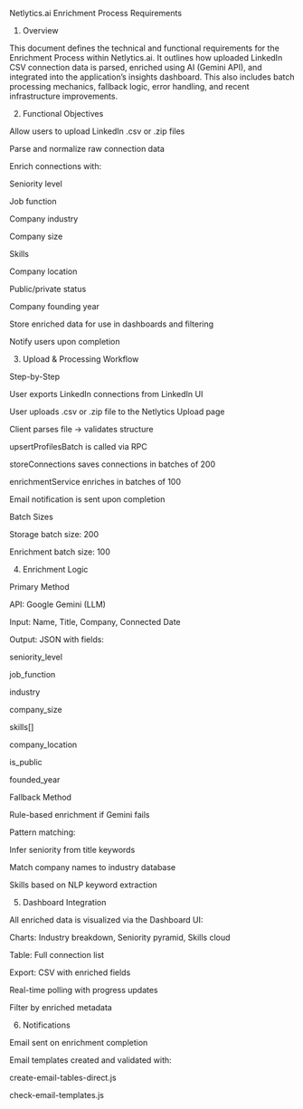 Netlytics.ai Enrichment Process Requirements

1. Overview

This document defines the technical and functional requirements for the Enrichment Process within Netlytics.ai. It outlines how uploaded LinkedIn CSV connection data is parsed, enriched using AI (Gemini API), and integrated into the application’s insights dashboard. This also includes batch processing mechanics, fallback logic, error handling, and recent infrastructure improvements.

2. Functional Objectives

Allow users to upload LinkedIn .csv or .zip files

Parse and normalize raw connection data

Enrich connections with:

Seniority level

Job function

Company industry

Company size

Skills

Company location

Public/private status

Company founding year

Store enriched data for use in dashboards and filtering

Notify users upon completion

3. Upload & Processing Workflow

Step-by-Step

User exports LinkedIn connections from LinkedIn UI

User uploads .csv or .zip file to the Netlytics Upload page

Client parses file → validates structure

upsertProfilesBatch is called via RPC

storeConnections saves connections in batches of 200

enrichmentService enriches in batches of 100

Email notification is sent upon completion

Batch Sizes

Storage batch size: 200

Enrichment batch size: 100

4. Enrichment Logic

Primary Method

API: Google Gemini (LLM)

Input: Name, Title, Company, Connected Date

Output: JSON with fields:

seniority_level

job_function

industry

company_size

skills[]

company_location

is_public

founded_year

Fallback Method

Rule-based enrichment if Gemini fails

Pattern matching:

Infer seniority from title keywords

Match company names to industry database

Skills based on NLP keyword extraction

5. Dashboard Integration

All enriched data is visualized via the Dashboard UI:

Charts: Industry breakdown, Seniority pyramid, Skills cloud

Table: Full connection list

Export: CSV with enriched fields

Real-time polling with progress updates

Filter by enriched metadata

6. Notifications

Email sent on enrichment completion

Email templates created and validated with:

create-email-tables-direct.js

check-email-templates.js
